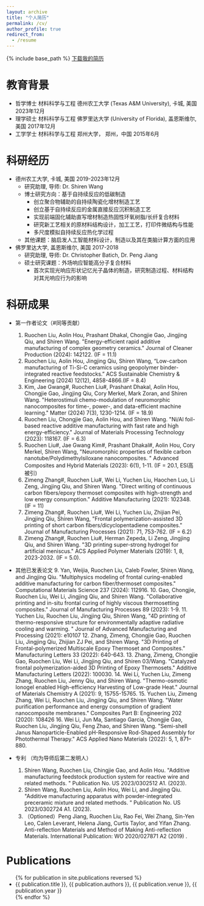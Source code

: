 ```yaml
---
layout: archive
title: "个人简历"
permalink: /cv/
author_profile: true
redirect_from:
  - /resume
---
```


{% include base_path %}
[下载我的简历](/files/2024-4-14刘若晨简历-full.doc)

教育背景
======
* 哲学博士 材料科学与工程 德州农工大学 (Texas A&M University), 卡城, 美国 2023年12月
* 理学硕士 材料科学与工程 佛罗里达大学 (University of Florida), 盖恩斯维尔, 美国 2017年12月
* 工学学士 材料科学与工程 郑州大学， 郑州，中国 2015年6月

科研经历 
======
* 德州农工大学, 卡城, 美国 2019-2023年12月
  * 研究助理, 导师: Dr. Shiren Wang
  * 博士研究方向：基于自持续反应的低碳制造 
    * 创立聚合物辅助的自持续陶瓷化增材制造工艺
    * 创立基于自持续反应的金属直接反应沉积制造工艺
    * 实现前端固化辅助直写增材制造热固性环氧树脂/长纤复合材料
    * 研究新工艺相关的原材料结构设计，加工工艺，打印件微结构与性能
    * 多尺度模拟自持续反应热化学过程
  * 其他课题：脑启发人工智能材料设计，制造以及其在类脑计算方面的应用
* 佛罗里达大学, 盖恩斯维尔, 美国 2017-2018
  * 研究助理, 导师: Dr. Christopher Batich, Dr. Peng Jiang
  * 硕士研究课题：外场响应智能高分子复合材料
    * 首次实现光响应形状记忆光子晶体的制造，研究制造过程、材料结构对其光响应行为的影响

  
科研成果
======
* 第一作者论文（#同等贡献）
  1.	Ruochen Liu, Aolin Hou, Prashant Dhakal, Chongjie Gao, Jingjing Qiu, and Shiren Wang. "Energy-efficient rapid additive manufacturing of complex geometry ceramics." Journal of Cleaner Production (2024): 142122. (IF = 11.1)
  2.	Ruochen Liu, Aolin Hou, Jingjing Qiu, Shiren Wang, “Low-carbon manufacturing of Ti-Si-C ceramics using geopolymer binder-integrated reactive feedstocks.” ACS Sustainable Chemistry & Engineering (2024) 12(12), 4858-4866.(IF = 8.4)
  3.	Kim, Jae Gwang#, Ruochen Liu#, Prashant Dhakal, Aolin Hou, Chongjie Gao, Jingjing Qiu, Cory Merkel, Mark Zoran, and Shiren Wang. "Heterostimuli chemo-modulation of neuromorphic nanocomposites for time-, power-, and data-efficient machine learning." Matter (2024) 7(3), 1230-1214. (IF = 18.9)
  4.	Ruochen Liu, Chongjie Gao, Aolin Hou, and Shiren Wang. "Ni/Al foil-based reactive additive manufacturing with fast rate and high energy-efficiency." Journal of Materials Processing Technology (2023): 118167. (IF = 6.3)
  5.	Ruochen Liu#, Jae Gwang Kim#, Prashant Dhakal#, Aolin Hou, Cory Merkel, Shiren Wang, "Neuromorphic properties of flexible carbon nanotube/Polydimethylsiloxane nanocomposites. " Advanced Composites and Hybrid Materials (2023): 6(1), 1-11. (IF = 20.1, ESI高被引)
  6.	Zimeng Zhang#, Ruochen Liu#, Wei Li, Yuchen Liu, Haochen Luo, Li Zeng, Jingjing Qiu, and Shiren Wang. "Direct writing of continuous carbon fibers/epoxy thermoset composites with high-strength and low energy consumption." Additive Manufacturing (2021): 102348. (IF = 11)
  7.	Zimeng Zhang#, Ruochen Liu#, Wei Li, Yuchen Liu, Zhijian Pei, Jingjing Qiu, Shiren Wang, "Frontal polymerization-assisted 3D printing of short carbon fibers/dicyclopentadiene composites." Journal of Manufacturing Processes (2021): 71, 753-762. (IF = 6.2)
  8.	Zimeng Zhang#, Ruochen Liu#, Herman Zepeda, Li Zeng, Jingjing Qiu, and Shiren Wang. "3D printing super-strong hydrogel for artificial meniscus." ACS Applied Polymer Materials (2019): 1, 8, 2023-2032. (IF = 5.0).
  
* 其他已发表论文
  9.	Yan, Weijia, Ruochen Liu, Caleb Fowler, Shiren Wang, and Jingjing Qiu. "Multiphysics modeling of frontal curing-enabled additive manufacturing for carbon fiber/thermoset composites." Computational Materials Science 237 (2024): 112916.
  10.	Gao, Chongjie, Ruochen Liu, Wei Li, Jingjing Qiu, and Shiren Wang. "Collaborative printing and in-situ frontal curing of highly viscous thermosetting composites." Journal of Manufacturing Processes 89 (2023): 1-9.
  11.	Yuchen Liu, Ruochen Liu, Jingjing Qiu, Shiren Wang, "4D printing of thermo-responsive structure for environmentally adaptive radiative cooling and warming. " Journal of Advanced Manufacturing and Processing (2021): e10107
  12.	Zhang, Zimeng, Chongjie Gao, Ruochen Liu, Jingjing Qiu, Zhijian ZJ Pei, and Shiren Wang. "3D Printing of Frontal-polymerized Multiscale Epoxy Thermoset and Composites." Manufacturing Letters 33 (2022): 640-643.
  13.	Zhang, Zimeng, Chongjie Gao, Ruochen Liu, Wei Li, Jingjing Qiu, and Shiren 03/Wang. "Catalyzed frontal polymerization-aided 3D Printing of Epoxy Thermosets." Additive Manufacturing Letters (2022): 100030.
  14.	Wei Li, Yuchen Liu, Zimeng Zhang, Ruochen Liu, Jenny Qiu, and Shiren Wang. "Thermo-osmotic Ionogel enabled High-efficiency Harvesting of Low-grade Heat." Journal of Materials Chemistry A (2021): 9, 15755-15765.
  15.	Yuchen Liu, Zimeng Zhang, Wei Li, Ruochen Liu, Jingjing Qiu, and Shiren Wang. "Water purification performance and energy consumption of gradient nanocomposite membranes." Composites Part B: Engineering 202 (2020): 108426
  16.	Wei Li, Jun Ma, Santiago Garcia, Chongjie Gao, Ruochen Liu, Jingjing Qiu, Feng Zhao, and Shiren Wang. "Semi-shell Janus Nanoparticle-Enabled pH-Responsive Rod-Shaped Assembly for Photothermal Therapy." ACS Applied Nano Materials (2022): 5, 1, 871–880.

* 专利 （均为导师后第二发明人）
  1.	Shiren Wang, Ruochen Liu, Chingjie Gao, and Aolin Hou. "Additive manufacturing feedstock production system for reactive wire and related methods. " Publication No. US 2023/0302512 A1. (2023). 
  2.	Shiren Wang, Ruochen Liu, Aolin Hou, Wei Li, and Jingjing Qiu. "Additive manufacturing apparatus with powder-integrated preceramic mixture and related methods. " Publication No. US 2023/0302724 A1. (2023). 
  3.	（Optioned）Peng Jiang, Ruochen Liu, Rao Fei, Wei Zhang, Sin-Yen Leo, Calen Leverant, Helena Jiang, Curtis Taylor, and Yifan Zhang. Anti-reflection Materials and Method of Making Anti-reflection Materials. International Publication: WO 2020/027871 A2 (2019) .

<!-- 学术会议及演讲
======
1.	Shiren Wang, Jae Kim, Ruochen Liu, Jingjing Qiu. Photoactive Nanocomposites-emulated Neuromorphic Intelligence. TMS Annual Meeting & Exhibition. 2024.
2.	Ruochen Liu, Jingjing Qiu, Shiren Wang. Low Carbon Manufacturing of Multifunctional Ceramics. IMECE 2023. 
3.	Ruochen Liu. Energy Efficient Additive Manufacturing of Epoxy Thermosets and Composites. ACS Energy and Fuels Division, Invited talk, Jan 2022
4.	Ruochen Liu, Zimeng Zhang, Shiren Wang. Frontal Curing-assisted 3D Printing of Continuous Carbon Fiber/Epoxy Thermoset Composites. SES Annual Technical Meeting, Oct 2022

获奖及学术兼职
======
1.	持续创新奖, 佛罗里达大学科技成果转化办公室                                                       2023
2.	优越奖, 能源与燃料分部，美国化学会（ACS）                                                       2022
3.	REU德州农工大学受聘顾问, 美国国家自然科学基金会 (NSF)                                            2019
4.	MSEN奖学金，德州农工大学材料科学与工程学院                                                  2018-2019
5.	成就奖学金，佛罗里达大学工学院                                                                            2016
学术兼职: Journal of Neuromorphic Intelligence副主编； The ACS Symposium Series ACS eBooks, Scientific Report审稿人

工作经历及其他
======
*	XAYAV, 盖恩斯维尔, 美国                                                                       05/ 2016-03/ 2017
研发工程师 (实习)
*	北京航空材料研究院, 北京, 中国                                                                  06/2015-12/2015 
研究助理 （实习）, 制备并表征高能球磨制备碳/热固数树脂复合材料
*	中喀（喀麦隆）文化交流项目组委会副主席， 雅温得， 喀麦隆                                                     2012
*	北京市三好学生                                                                                           

项目经历
======
* 骨干成员: 
  * National Science Foundation, Localized Frontal Curing-Assisted 3D Printing of Thermosetting Polymers. Award number 1934120（56万美元）.
  * NSF, Decision-making, and Development of A 3D Printing-based Meniscus Transplantation System. Award No.1634858 (35万美元) -->

Publications
======
  <ul>{% for publication in site.publications reversed %}
    <li>{{ publication.title }}, {{ publication.authors }}, {{ publication.venue }}, {{ publication.year }}</li>
  {% endfor %}</ul>
  
<!-- Talks
======
  <ul>{% for post in site.talks reversed %}
    {% include archive-single-talk-cv.html  %}
  {% endfor %}</ul>
  
Teaching
======
  <ul>{% for post in site.teaching reversed %}
    {% include archive-single-cv.html %}
  {% endfor %}</ul>
  
Service and leadership
======
* Currently signed in to 43 different slack teams -->
